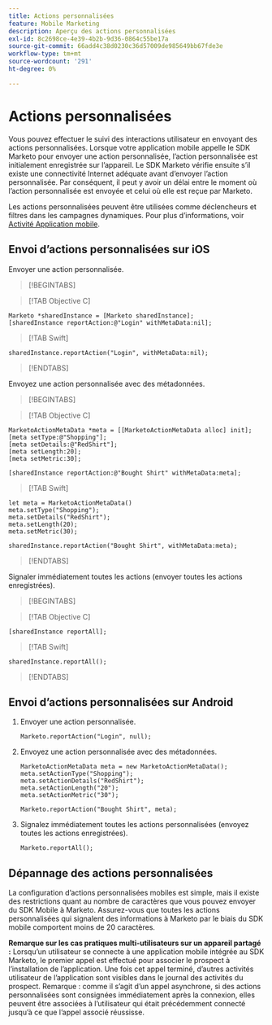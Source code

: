 ```yaml
---
title: Actions personnalisées
feature: Mobile Marketing
description: Aperçu des actions personnalisées
exl-id: 8c2698ce-4e39-4b2b-9d36-0864c55be17a
source-git-commit: 66add4c38d0230c36d57009de985649bb67fde3e
workflow-type: tm+mt
source-wordcount: '291'
ht-degree: 0%

---
```


# Actions personnalisées

Vous pouvez effectuer le suivi des interactions utilisateur en envoyant des actions personnalisées. Lorsque votre application mobile appelle le SDK Marketo pour envoyer une action personnalisée, l’action personnalisée est initialement enregistrée sur l’appareil. Le SDK Marketo vérifie ensuite s’il existe une connectivité Internet adéquate avant d’envoyer l’action personnalisée. Par conséquent, il peut y avoir un délai entre le moment où l’action personnalisée est envoyée et celui où elle est reçue par Marketo.

Les actions personnalisées peuvent être utilisées comme déclencheurs et filtres dans les campagnes dynamiques. Pour plus d’informations, voir [Activité Application mobile](https://experienceleague.adobe.com/en/docs/marketo/using/product-docs/core-marketo-concepts/smart-campaigns/flow-actions/triggers-and-filters-for-mobile-smart-campaigns).

## Envoi d’actions personnalisées sur iOS

Envoyer une action personnalisée.

>[!BEGINTABS]

>[!TAB Objective C]

```
Marketo *sharedInstance = [Marketo sharedInstance];
[sharedInstance reportAction:@"Login" withMetaData:nil];
```

>[!TAB Swift]

```
sharedInstance.reportAction("Login", withMetaData:nil);
```

>[!ENDTABS]

Envoyez une action personnalisée avec des métadonnées.

>[!BEGINTABS]

>[!TAB Objective C]

```
MarketoActionMetaData *meta = [[MarketoActionMetaData alloc] init];
[meta setType:@"Shopping"];
[meta setDetails:@"RedShirt"];
[meta setLength:20];
[meta setMetric:30];

[sharedInstance reportAction:@"Bought Shirt" withMetaData:meta];
```

>[!TAB Swift]

```
let meta = MarketoActionMetaData()
meta.setType("Shopping");
meta.setDetails("RedShirt");
meta.setLength(20);
meta.setMetric(30);

sharedInstance.reportAction("Bought Shirt", withMetaData:meta);
```

>[!ENDTABS]

Signaler immédiatement toutes les actions (envoyer toutes les actions enregistrées).

>[!BEGINTABS]

>[!TAB Objective C]

```
[sharedInstance reportAll];
```

>[!TAB Swift]

```
sharedInstance.reportAll();
```

>[!ENDTABS]

## Envoi d’actions personnalisées sur Android

1. Envoyer une action personnalisée.

   ```
   Marketo.reportAction("Login", null);
   ```

1. Envoyez une action personnalisée avec des métadonnées.

   ```
   MarketoActionMetaData meta = new MarketoActionMetaData();
   meta.setActionType("Shopping");
   meta.setActionDetails("RedShirt");
   meta.setActionLength("20");
   meta.setActionMetric("30");
   
   Marketo.reportAction("Bought Shirt", meta);
   ```

1. Signalez immédiatement toutes les actions personnalisées (envoyez toutes les actions enregistrées).

   ```
   Marketo.reportAll();
   ```

## Dépannage des actions personnalisées

La configuration d’actions personnalisées mobiles est simple, mais il existe des restrictions quant au nombre de caractères que vous pouvez envoyer du SDK Mobile à Marketo. Assurez-vous que toutes les actions personnalisées qui signalent des informations à Marketo par le biais du SDK mobile comportent moins de 20 caractères.

**Remarque sur les cas pratiques multi-utilisateurs sur un appareil partagé :** Lorsqu’un utilisateur se connecte à une application mobile intégrée au SDK Marketo, le premier appel est effectué pour associer le prospect à l’installation de l’application. Une fois cet appel terminé, d’autres activités utilisateur de l’application sont visibles dans le journal des activités du prospect. Remarque : comme il s’agit d’un appel asynchrone, si des actions personnalisées sont consignées immédiatement après la connexion, elles peuvent être associées à l’utilisateur qui était précédemment connecté jusqu’à ce que l’appel associé réussisse.
